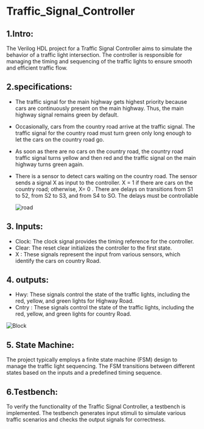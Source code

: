 # Traffic_Signal_Controller
## 1.Intro:
The Verilog HDL project for a Traffic Signal Controller aims to simulate the behavior of a traffic light intersection. The controller is responsible for managing the timing and sequencing of the traffic lights to ensure smooth and efficient traffic flow.
## 2.specifications:
-	The traffic signal for the main highway gets highest priority because cars are continuously present on the main highway. Thus, the main highway signal remains green by default.
- Occasionally, cars from the country road arrive at the traffic signal. The traffic signal for the country road must turn green only long enough to let the cars on the country road go.
- As soon as there are no cars on the country road, the country road traffic signal turns yellow and then red and the traffic signal on the main highway turns green again.
- There is a sensor to detect cars waiting on the country road. The sensor sends a signal X as input to the controller. X = 1 if there are cars on the country road; otherwise, X= 0 . There are delays on transitions from S1 to 52, from S2 to S3, and from S4 to SO. The delays must be controllable
  
   ![road](https://github.com/AbdullahMahmoudGhazal/Traffic_Signal_Controller/assets/113705881/47c6d358-878d-43a5-876f-f944b165af8b)
## 3. Inputs:
- Clock: The clock signal provides the timing reference for the controller.
- Clear: The reset clear initializes the controller to the first state.
- X : These signals represent the input from various sensors, which identify the cars on country Road.
## 4. outputs:
- Hwy:  These signals control the state of the traffic lights, including                                                                                   the red, yellow, and green lights for Highway Road.
- Cntry :  These signals control the state of the traffic lights, including                                                                                   the red, yellow, and green lights for country Road.

![Block](https://github.com/AbdullahMahmoudGhazal/Traffic_Signal_Controller/assets/113705881/6b71f54d-ef7e-4e63-8fc7-8bdda37887ad)
## 5. State Machine: 
The project typically employs a finite state machine (FSM) design to manage the traffic light sequencing. The FSM transitions between different states based on the inputs and a predefined timing sequence.
## 6.Testbench: 
To verify the functionality of the Traffic Signal Controller, a testbench is implemented. The testbench generates input stimuli to simulate various traffic scenarios and checks the output signals for correctness.
